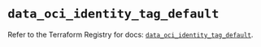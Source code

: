 # `data_oci_identity_tag_default`

Refer to the Terraform Registry for docs: [`data_oci_identity_tag_default`](https://registry.terraform.io/providers/oracle/oci/7.19.0/docs/data-sources/identity_tag_default).

